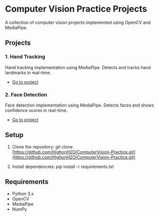 # Computer Vision Practice Projects

A collection of computer vision projects implemented using OpenCV and MediaPipe.

## Projects

### 1. Hand Tracking
Hand tracking implementation using MediaPipe. Detects and tracks hand landmarks in real-time.
- [Go to project](./HandTracking)

### 2. Face Detection
Face detection implementation using MediaPipe. Detects faces and shows confidence scores in real-time.
- [Go to project](./FaceDetection)

## Setup
1. Clone the repository: 
git clone [https://github.com/HighonH2O/ComputerVision-Practice.git](https://github.com/HighonH2O/ComputerVision-Practice.git)

2. Install dependencies:
pip install -r requirements.txt

## Requirements
- Python 3.x
- OpenCV
- MediaPipe
- NumPy


